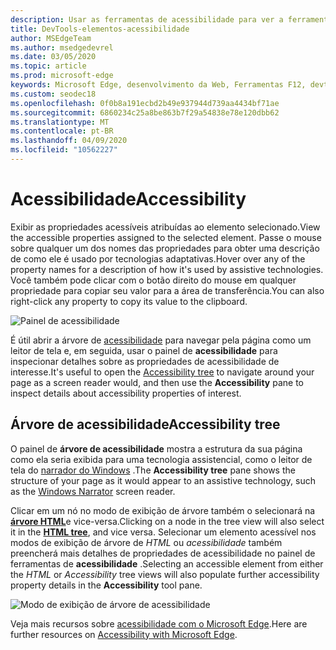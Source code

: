 ```yaml
---
description: Usar as ferramentas de acessibilidade para ver a ferramenta verificar e testar a acessibilidade da página
title: DevTools-elementos-acessibilidade
author: MSEdgeTeam
ms.author: msedgedevrel
ms.date: 03/05/2020
ms.topic: article
ms.prod: microsoft-edge
keywords: Microsoft Edge, desenvolvimento da Web, Ferramentas F12, devtools, elementos, acessibilidade
ms.custom: seodec18
ms.openlocfilehash: 0f0b8a191ecbd2b49e937944d739aa4434bf71ae
ms.sourcegitcommit: 6860234c25a8be863b7f29a54838e78e120dbb62
ms.translationtype: MT
ms.contentlocale: pt-BR
ms.lasthandoff: 04/09/2020
ms.locfileid: "10562227"
---
```

# <span data-ttu-id="d2633-104">Acessibilidade</span><span class="sxs-lookup"><span data-stu-id="d2633-104">Accessibility</span></span>
<span data-ttu-id="d2633-105">Exibir as propriedades acessíveis atribuídas ao elemento selecionado.</span><span class="sxs-lookup"><span data-stu-id="d2633-105">View the accessible properties assigned to the selected element.</span></span> <span data-ttu-id="d2633-106">Passe o mouse sobre qualquer um dos nomes das propriedades para obter uma descrição de como ele é usado por tecnologias adaptativas.</span><span class="sxs-lookup"><span data-stu-id="d2633-106">Hover over any of the property names for a description of how it's used by assistive technologies.</span></span> <span data-ttu-id="d2633-107">Você também pode clicar com o botão direito do mouse em qualquer propriedade para copiar seu valor para a área de transferência.</span><span class="sxs-lookup"><span data-stu-id="d2633-107">You can also right-click any property to copy its value to the clipboard.</span></span>

![Painel de acessibilidade](../media/elements_accessibility.png)

<span data-ttu-id="d2633-109">É útil abrir a árvore de [acessibilidade](#accessibility-tree) para navegar pela página como um leitor de tela e, em seguida, usar o painel de **acessibilidade** para inspecionar detalhes sobre as propriedades de acessibilidade de interesse.</span><span class="sxs-lookup"><span data-stu-id="d2633-109">It's useful to open the [Accessibility tree](#accessibility-tree) to navigate around your page as a screen reader would, and then use the **Accessibility** pane to inspect details about accessibility properties of interest.</span></span>

## <span data-ttu-id="d2633-110">Árvore de acessibilidade</span><span class="sxs-lookup"><span data-stu-id="d2633-110">Accessibility tree</span></span>
<span data-ttu-id="d2633-111">O painel de **árvore de acessibilidade** mostra a estrutura da sua página como ela seria exibida para uma tecnologia assistencial, como o leitor de tela do [narrador do Windows](https://support.microsoft.com/help/22798/windows-10-narrator-get-started) .</span><span class="sxs-lookup"><span data-stu-id="d2633-111">The **Accessibility tree** pane shows the structure of your page as it would appear to an assistive technology, such as the [Windows Narrator](https://support.microsoft.com/help/22798/windows-10-narrator-get-started) screen reader.</span></span>

<span data-ttu-id="d2633-112">Clicar em um nó no modo de exibição de árvore também o selecionará na [**árvore HTML**](../elements.md#html-tree-view)e vice-versa.</span><span class="sxs-lookup"><span data-stu-id="d2633-112">Clicking on a node in the tree view will also select it in the [**HTML tree**](../elements.md#html-tree-view), and vice versa.</span></span> <span data-ttu-id="d2633-113">Selecionar um elemento acessível nos modos de exibição de árvore de *HTML* ou *acessibilidade* também preencherá mais detalhes de propriedades de acessibilidade no painel de ferramentas de **acessibilidade** .</span><span class="sxs-lookup"><span data-stu-id="d2633-113">Selecting an accessible element from either the *HTML* or *Accessibility* tree views will also populate further accessibility property details in the **Accessibility** tool pane.</span></span> 

![Modo de exibição de árvore de acessibilidade](../media/elements_accessibility_tree.png)

<span data-ttu-id="d2633-115">Veja mais recursos sobre [acessibilidade com o Microsoft Edge](../../accessibility.md).</span><span class="sxs-lookup"><span data-stu-id="d2633-115">Here are further resources on [Accessibility with Microsoft Edge](../../accessibility.md).</span></span>

